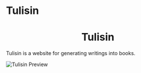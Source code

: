# Tulisin
<h1 align="center">Tulisin</h1>

<p>
 Tulisin is a website for generating writings into books.
</p>


![Tulisin Preview](https://i.imgur.com/2XU2qYo.png)
